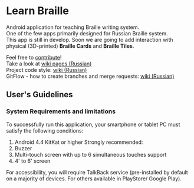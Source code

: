 # Learn Braille

Android application for teaching Braille writing system.<br>
One of the few apps primarily designed for Russian Braille system. <br>
This app is still in develop. Soon we are going to add interaction with physical (3D-printed) **Braille Cards** and **Braille Tiles**.

Feel free to [contribute](https://github.com/braille-systems/learn-braille/blob/master/CONTRIBUTING.md)! <br>
Take a look at [wiki pages (Russian)](https://github.com/braille-systems/learn-braille/wiki) <br>
Project code style: [wiki (Russian)](https://github.com/braille-systems/learn-braille/wiki/codestyle) <br>
GitFlow - how to create branches and merge requests: [wiki (Russian)](https://github.com/braille-systems/learn-braille/wiki/gitflow) <br>


## User's Guidelines
### System Requirements and limitations

To successfully run this application, your smartphone or tablet PC must satisfy the following conditions:
1. Android 4.4 KitKat or higher
Strongly recommended:
1. Buzzer
1. Multi-touch screen with up to 6 simultaneous touches support
1. 4' to 6' screen

For accessibility, you will require TalkBack service (pre-installed by default on a majority of devices.
For others available in PlayStore/ Google Play).
